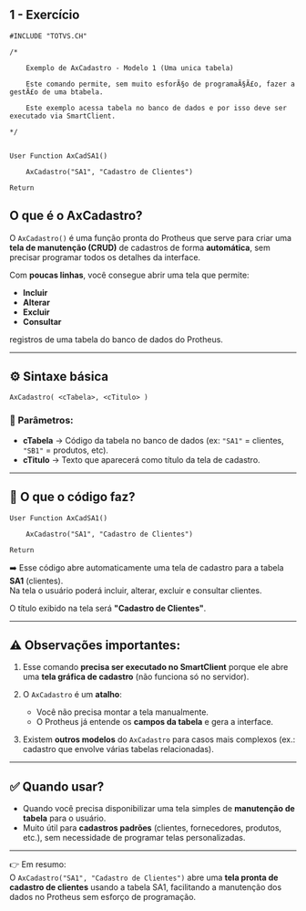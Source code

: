 ## 1 - Exercício
```prw
#INCLUDE "TOTVS.CH"

/*

    Exemplo de AxCadastro - Modelo 1 (Uma unica tabela)

    Este comando permite, sem muito esforÃ§o de programaÃ§Ã£o, fazer a gestÃ£o de uma btabela.

    Este exemplo acessa tabela no banco de dados e por isso deve ser executado via SmartClient.

*/

  
User Function AxCadSA1()

    AxCadastro("SA1", "Cadastro de Clientes")  

Return
```

## O que é o **AxCadastro**?

O `AxCadastro()` é uma função pronta do Protheus que serve para criar uma **tela de manutenção (CRUD)** de cadastros de forma **automática**, sem precisar programar todos os detalhes da interface.

Com **poucas linhas**, você consegue abrir uma tela que permite:
- **Incluir**
- **Alterar**
- **Excluir**
- **Consultar**

registros de uma tabela do banco de dados do Protheus.

---
## ⚙️ Sintaxe básica

`AxCadastro( <cTabela>, <cTitulo> )`

### 🔹 Parâmetros:
- **cTabela** → Código da tabela no banco de dados (ex: `"SA1"` = clientes, `"SB1"` = produtos, etc).
- **cTitulo** → Texto que aparecerá como título da tela de cadastro.
---

## 📌 O que o código faz?
```prw
User Function AxCadSA1()

    AxCadastro("SA1", "Cadastro de Clientes")  

Return
```
	
➡️ Esse código abre automaticamente uma tela de cadastro para a tabela **SA1** (clientes).  
Na tela o usuário poderá incluir, alterar, excluir e consultar clientes.

O título exibido na tela será **"Cadastro de Clientes"**.

---
## ⚠️ Observações importantes:

1. Esse comando **precisa ser executado no SmartClient** porque ele abre uma **tela gráfica de cadastro** (não funciona só no servidor).
    
2. O `AxCadastro` é um **atalho**:
    - Você não precisa montar a tela manualmente.
    - O Protheus já entende os **campos da tabela** e gera a interface.
        
3. Existem **outros modelos** do `AxCadastro` para casos mais complexos (ex.: cadastro que envolve várias tabelas relacionadas).

---

## ✅ Quando usar?

- Quando você precisa disponibilizar uma tela simples de **manutenção de tabela** para o usuário.
- Muito útil para **cadastros padrões** (clientes, fornecedores, produtos, etc.), sem necessidade de programar telas personalizadas.

---
👉 Em resumo:  
O `AxCadastro("SA1", "Cadastro de Clientes")` abre uma **tela pronta de cadastro de clientes** usando a tabela SA1, facilitando a manutenção dos dados no Protheus sem esforço de programação.

